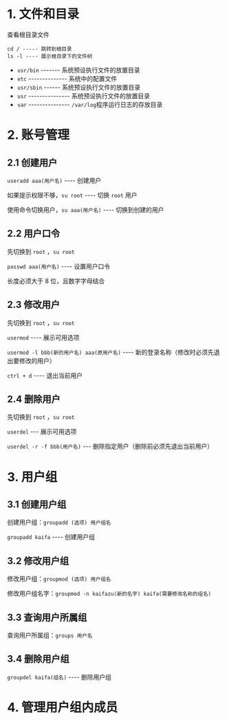 # 1. 文件和目录

查看根目录文件

```shell
cd / ----- 跳转到根目录
ls -l ---- 展示根目录下的文件树
```

- `usr/bin` ------- 系统预设执行文件的放置目录
- `etc` -------------- 系统中的配置文件
- `usr/sbin` ------ 系统预设执行文件的放置目录
- `usr` --------------- 系统预设执行文件的放置目录
- `var` --------------- `/var/log`程序运行日志的存放目录

# 2. 账号管理

## 2.1 创建用户

`useradd aaa(用户名)`  ---- 创建用户

如果提示权限不够，`su root` ---- 切换 `root` 用户

使用命令切换用户，`su aaa(用户名)` ---- 切换到创建的用户

## 2.2 用户口令

先切换到 `root` ，`su root`

`passwd aaa(用户名)` ---- 设置用户口令

长度必须大于 8 位，且数字字母结合

## 2.3 修改用户

先切换到 `root` ，`su root`

`usermod` ---- 展示可用选项

`usermod -l bbb(新的用户名) aaa(原用户名)` ---- 新的登录名称（修改时必须先退出要修改的用户）

`ctrl + d` ---- 退出当前用户

## 2.4 删除用户

先切换到 `root` ，`su root`

`userdel` --- 展示可用选项

`userdel -r -f bbb(用户名)` --- 删除指定用户（删除前必须先退出当前用户）

# 3. 用户组

## 3.1 创建用户组

创建用户组：`groupadd (选项) 用户组名`

`groupadd kaifa` ---- 创建用户组 

## 3.2 修改用户组

修改用户组：`groupmod (选项) 用户组名`

修改用户组名字：`groupmod -n kaifazu(新的名字) kaifa(需要修改名称的组名)`

## 3.3 查询用户所属组

查询用户所属组：`groups 用户名`

## 3.4 删除用户组

`groupdel kaifa(组名)` ---- 删除用户组

# 4. 管理用户组内成员

